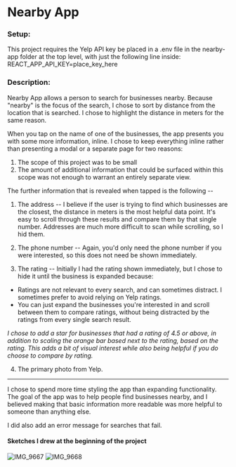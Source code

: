 # Nearby App

### Setup:

This project requires the Yelp API key be placed in a .env file in the nearby-app folder at the top level, with just the following line inside:
REACT_APP_API_KEY=place_key_here

### Description:

Nearby App allows a person to search for businesses nearby. Because "nearby" is the focus of the search, I chose to sort by distance from the location that is searched. I chose to highlight the distance in meters for the same reason.

When you tap on the name of one of the businesses, the app presents you with some more information, inline. I chose to keep everything inline rather than presenting a modal or a separate page for two reasons:

1. The scope of this project was to be small
2. The amount of additional information that could be surfaced within this scope was not enough to warrant an entirely separate view.

The further information that is revealed when tapped is the following -- 

1. The address -- I believe if the user is trying to find which businesses are the closest, the distance in meters is the most helpful data point. It's easy to scroll through these results and compare them by that single number. Addresses are much more difficult to scan while scrolling, so I hid them.

2. The phone number -- Again, you'd only need the phone number if you were interested, so this does not need be shown immediately.

3. The rating -- Initially I had the rating shown immediately, but I chose to hide it until the business is expanded because:
- Ratings are not relevant to every search, and can sometimes distract. I sometimes prefer to avoid relying on Yelp ratings.
- You can just expand the businesses you're interested in and scroll between them to compare ratings, without being distracted by the ratings from every single search result.

*I chose to add a star for businesses that had a rating of 4.5 or above, in addition to scaling the orange bar based next to the rating, based on the rating. This adds a bit of visual interest while also being helpful if you do choose to compare by rating.*

4. The primary photo from Yelp.

---

I chose to spend more time styling the app than expanding functionality. The goal of the app was to help people find businesses nearby, and I believed making that basic information more readable was more helpful to someone than anything else.

I did also add an error message for searches that fail.


#### Sketches I drew at the beginning of the project

![IMG_9667](https://user-images.githubusercontent.com/271842/120261805-8257e200-c24d-11eb-986f-267a32685d05.jpg)
![IMG_9668](https://user-images.githubusercontent.com/271842/120261812-84ba3c00-c24d-11eb-9e94-06963bfba420.jpg)



